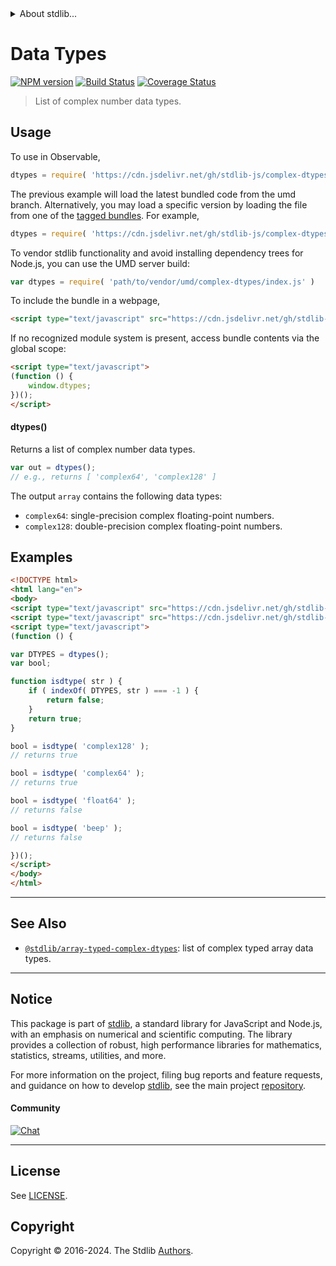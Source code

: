 <!--

@license Apache-2.0

Copyright (c) 2022 The Stdlib Authors.

Licensed under the Apache License, Version 2.0 (the "License");
you may not use this file except in compliance with the License.
You may obtain a copy of the License at

   http://www.apache.org/licenses/LICENSE-2.0

Unless required by applicable law or agreed to in writing, software
distributed under the License is distributed on an "AS IS" BASIS,
WITHOUT WARRANTIES OR CONDITIONS OF ANY KIND, either express or implied.
See the License for the specific language governing permissions and
limitations under the License.

-->


<details>
  <summary>
    About stdlib...
  </summary>
  <p>We believe in a future in which the web is a preferred environment for numerical computation. To help realize this future, we've built stdlib. stdlib is a standard library, with an emphasis on numerical and scientific computation, written in JavaScript (and C) for execution in browsers and in Node.js.</p>
  <p>The library is fully decomposable, being architected in such a way that you can swap out and mix and match APIs and functionality to cater to your exact preferences and use cases.</p>
  <p>When you use stdlib, you can be absolutely certain that you are using the most thorough, rigorous, well-written, studied, documented, tested, measured, and high-quality code out there.</p>
  <p>To join us in bringing numerical computing to the web, get started by checking us out on <a href="https://github.com/stdlib-js/stdlib">GitHub</a>, and please consider <a href="https://opencollective.com/stdlib">financially supporting stdlib</a>. We greatly appreciate your continued support!</p>
</details>

# Data Types

[![NPM version][npm-image]][npm-url] [![Build Status][test-image]][test-url] [![Coverage Status][coverage-image]][coverage-url] <!-- [![dependencies][dependencies-image]][dependencies-url] -->

> List of complex number data types.

<!-- Section to include introductory text. Make sure to keep an empty line after the intro `section` element and another before the `/section` close. -->

<section class="intro">

</section>

<!-- /.intro -->

<!-- Package usage documentation. -->



<section class="usage">

## Usage

To use in Observable,

```javascript
dtypes = require( 'https://cdn.jsdelivr.net/gh/stdlib-js/complex-dtypes@umd/browser.js' )
```
The previous example will load the latest bundled code from the umd branch. Alternatively, you may load a specific version by loading the file from one of the [tagged bundles](https://github.com/stdlib-js/complex-dtypes/tags). For example,

```javascript
dtypes = require( 'https://cdn.jsdelivr.net/gh/stdlib-js/complex-dtypes@v0.2.2-umd/browser.js' )
```

To vendor stdlib functionality and avoid installing dependency trees for Node.js, you can use the UMD server build:

```javascript
var dtypes = require( 'path/to/vendor/umd/complex-dtypes/index.js' )
```

To include the bundle in a webpage,

```html
<script type="text/javascript" src="https://cdn.jsdelivr.net/gh/stdlib-js/complex-dtypes@umd/browser.js"></script>
```

If no recognized module system is present, access bundle contents via the global scope:

```html
<script type="text/javascript">
(function () {
    window.dtypes;
})();
</script>
```

#### dtypes()

Returns a list of complex number data types.

```javascript
var out = dtypes();
// e.g., returns [ 'complex64', 'complex128' ]
```

The output `array` contains the following data types:

-   `complex64`: single-precision complex floating-point numbers.
-   `complex128`: double-precision complex floating-point numbers.

</section>

<!-- /.usage -->

<!-- Package usage notes. Make sure to keep an empty line after the `section` element and another before the `/section` close. -->

<section class="notes">

</section>

<!-- /.notes -->

<!-- Package usage examples. -->

<section class="examples">

## Examples

<!-- eslint no-undef: "error" -->

```html
<!DOCTYPE html>
<html lang="en">
<body>
<script type="text/javascript" src="https://cdn.jsdelivr.net/gh/stdlib-js/utils-index-of@umd/browser.js"></script>
<script type="text/javascript" src="https://cdn.jsdelivr.net/gh/stdlib-js/complex-dtypes@umd/browser.js"></script>
<script type="text/javascript">
(function () {

var DTYPES = dtypes();
var bool;

function isdtype( str ) {
    if ( indexOf( DTYPES, str ) === -1 ) {
        return false;
    }
    return true;
}

bool = isdtype( 'complex128' );
// returns true

bool = isdtype( 'complex64' );
// returns true

bool = isdtype( 'float64' );
// returns false

bool = isdtype( 'beep' );
// returns false

})();
</script>
</body>
</html>
```

</section>

<!-- /.examples -->

<!-- Section to include cited references. If references are included, add a horizontal rule *before* the section. Make sure to keep an empty line after the `section` element and another before the `/section` close. -->

<section class="references">

</section>

<!-- /.references -->

<!-- Section for related `stdlib` packages. Do not manually edit this section, as it is automatically populated. -->

<section class="related">

* * *

## See Also

-   <span class="package-name">[`@stdlib/array-typed-complex-dtypes`][@stdlib/array/typed-complex-dtypes]</span><span class="delimiter">: </span><span class="description">list of complex typed array data types.</span>

</section>

<!-- /.related -->

<!-- Section for all links. Make sure to keep an empty line after the `section` element and another before the `/section` close. -->


<section class="main-repo" >

* * *

## Notice

This package is part of [stdlib][stdlib], a standard library for JavaScript and Node.js, with an emphasis on numerical and scientific computing. The library provides a collection of robust, high performance libraries for mathematics, statistics, streams, utilities, and more.

For more information on the project, filing bug reports and feature requests, and guidance on how to develop [stdlib][stdlib], see the main project [repository][stdlib].

#### Community

[![Chat][chat-image]][chat-url]

---

## License

See [LICENSE][stdlib-license].


## Copyright

Copyright &copy; 2016-2024. The Stdlib [Authors][stdlib-authors].

</section>

<!-- /.stdlib -->

<!-- Section for all links. Make sure to keep an empty line after the `section` element and another before the `/section` close. -->

<section class="links">

[npm-image]: http://img.shields.io/npm/v/@stdlib/complex-dtypes.svg
[npm-url]: https://npmjs.org/package/@stdlib/complex-dtypes

[test-image]: https://github.com/stdlib-js/complex-dtypes/actions/workflows/test.yml/badge.svg?branch=v0.2.2
[test-url]: https://github.com/stdlib-js/complex-dtypes/actions/workflows/test.yml?query=branch:v0.2.2

[coverage-image]: https://img.shields.io/codecov/c/github/stdlib-js/complex-dtypes/main.svg
[coverage-url]: https://codecov.io/github/stdlib-js/complex-dtypes?branch=main

<!--

[dependencies-image]: https://img.shields.io/david/stdlib-js/complex-dtypes.svg
[dependencies-url]: https://david-dm.org/stdlib-js/complex-dtypes/main

-->

[chat-image]: https://img.shields.io/gitter/room/stdlib-js/stdlib.svg
[chat-url]: https://app.gitter.im/#/room/#stdlib-js_stdlib:gitter.im

[stdlib]: https://github.com/stdlib-js/stdlib

[stdlib-authors]: https://github.com/stdlib-js/stdlib/graphs/contributors

[umd]: https://github.com/umdjs/umd
[es-module]: https://developer.mozilla.org/en-US/docs/Web/JavaScript/Guide/Modules

[deno-url]: https://github.com/stdlib-js/complex-dtypes/tree/deno
[deno-readme]: https://github.com/stdlib-js/complex-dtypes/blob/deno/README.md
[umd-url]: https://github.com/stdlib-js/complex-dtypes/tree/umd
[umd-readme]: https://github.com/stdlib-js/complex-dtypes/blob/umd/README.md
[esm-url]: https://github.com/stdlib-js/complex-dtypes/tree/esm
[esm-readme]: https://github.com/stdlib-js/complex-dtypes/blob/esm/README.md
[branches-url]: https://github.com/stdlib-js/complex-dtypes/blob/main/branches.md

[stdlib-license]: https://raw.githubusercontent.com/stdlib-js/complex-dtypes/main/LICENSE

<!-- <related-links> -->

[@stdlib/array/typed-complex-dtypes]: https://github.com/stdlib-js/array-typed-complex-dtypes/tree/umd

<!-- </related-links> -->

</section>

<!-- /.links -->
